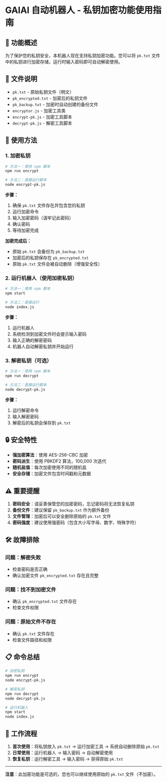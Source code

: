 # GAIAI 自动机器人 - 私钥加密功能使用指南

## 🔐 功能概述

为了保护您的私钥安全，本机器人现在支持私钥加密功能。您可以将 `pk.txt` 文件中的私钥进行加密存储，运行时输入密码即可自动解密使用。

## 📁 文件说明

- `pk.txt` - 原始私钥文件（明文）
- `pk_encrypted.txt` - 加密后的私钥文件
- `pk_backup.txt` - 加密时自动创建的备份文件
- `encryptor.js` - 加密工具类
- `encrypt-pk.js` - 加密工具脚本
- `decrypt-pk.js` - 解密工具脚本

## 🚀 使用方法

### 1. 加密私钥

```bash
# 方法一：使用 npm 脚本
npm run encrypt

# 方法二：直接运行脚本
node encrypt-pk.js
```

**步骤：**
1. 确保 `pk.txt` 文件存在并包含您的私钥
2. 运行加密命令
3. 输入加密密码（请牢记此密码）
4. 确认密码
5. 等待加密完成

**加密完成后：**
- 原始 `pk.txt` 会备份为 `pk_backup.txt`
- 加密后的私钥保存在 `pk_encrypted.txt`
- 原始 `pk.txt` 文件会被自动删除（增强安全性）

### 2. 运行机器人（使用加密私钥）

```bash
# 方法一：使用 npm 脚本
npm start

# 方法二：直接运行
node index.js
```

**步骤：**
1. 运行机器人
2. 系统检测到加密文件时会提示输入密码
3. 输入正确的解密密码
4. 机器人自动解密私钥并开始运行

### 3. 解密私钥（可选）

```bash
# 方法一：使用 npm 脚本
npm run decrypt

# 方法二：直接运行脚本
node decrypt-pk.js
```

**步骤：**
1. 运行解密命令
2. 输入解密密码
3. 解密后的私钥会保存到 `pk.txt`

## 🔒 安全特性

- **强加密算法**：使用 AES-256-CBC 加密
- **密码派生**：使用 PBKDF2 算法，100,000 次迭代
- **随机盐值**：每次加密使用不同的随机盐
- **安全存储**：加密文件包含时间戳和元数据

## ⚠️ 重要提醒

1. **密码安全**：请妥善保管您的加密密码，忘记密码将无法恢复私钥
2. **备份文件**：建议保留 `pk_backup.txt` 作为额外备份
3. **文件管理**：加密后可以安全删除原始的 `pk.txt` 文件
4. **密码强度**：建议使用强密码（包含大小写字母、数字、特殊字符）

## 🛠️ 故障排除

### 问题：解密失败
- 检查密码是否正确
- 确认加密文件 `pk_encrypted.txt` 存在且完整

### 问题：找不到加密文件
- 确认 `pk_encrypted.txt` 文件存在
- 检查文件权限

### 问题：原始文件不存在
- 确认 `pk.txt` 文件存在
- 检查文件路径和权限

## 📋 命令总结

```bash
# 加密私钥
npm run encrypt
node encrypt-pk.js

# 解密私钥
npm run decrypt
node decrypt-pk.js

# 运行机器人
npm start
node index.js
```

## 🔄 工作流程

1. **首次使用**：将私钥放入 `pk.txt` → 运行加密工具 → 系统自动删除原始 `pk.txt`
2. **日常使用**：运行机器人 → 输入密码 → 自动解密使用
3. **恢复私钥**：运行解密工具 → 输入密码 → 获得原始 `pk.txt`

---

**注意**：此加密功能是可选的，您也可以继续使用原始的 `pk.txt` 文件（不加密）。
